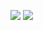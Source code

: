 ![](https://github-readme-stats.vercel.app/api/top-langs/?username=tobinpalmer&theme=transparent&layout=donut&hide=vim&count_private=true)
![](https://github-readme-stats.vercel.app/api?username=tobinpalmer&count_private=true&show_icons=true&theme=transparent)
